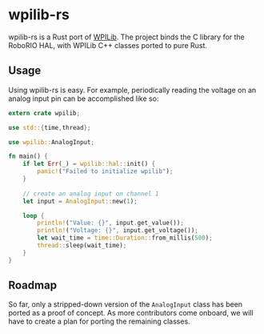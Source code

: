 # wpilib-rs
wpilib-rs is a Rust port of [WPILib](https://github.com/wpilibsuite/allwpilib). The project binds the C library for the RoboRIO HAL, with WPILib C++ classes ported to pure Rust.

## Usage
Using wpilib-rs is easy. For example, periodically reading the voltage on an analog input pin can be accomplished like so:
```rust
extern crate wpilib;

use std::{time,thread};

use wpilib::AnalogInput;

fn main() {
    if let Err(_) = wpilib::hal::init() {
        panic!("Failed to initialize wpilib");
    }
    
    // create an analog input on channel 1
    let input = AnalogInput::new(1);

    loop {
        println!("Value: {}", input.get_value());
        println!("Voltage: {}", input.get_voltage());
        let wait_time = time::Duration::from_millis(500);
        thread::sleep(wait_time);
    }
}
```

## Roadmap
So far, only a stripped-down version of the `AnalogInput` class has been ported as a proof of concept. As more contributors come onboard, we will have to create a plan for porting the remaining classes.
